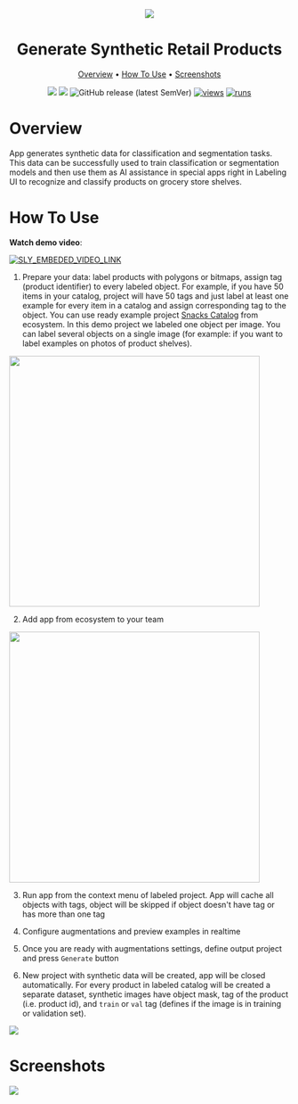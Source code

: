 <div align="center" markdown>
<img src="https://i.imgur.com/nOVbVMv.png"/>

# Generate Synthetic Retail Products

<p align="center">
  <a href="#Overview">Overview</a> •
  <a href="#How-To-Use">How To Use</a> •
    <a href="#Screenshots">Screenshots</a>
</p>


[![](https://img.shields.io/badge/supervisely-ecosystem-brightgreen)](https://ecosystem.supervise.ly/apps/synthetic-retail-products)
[![](https://img.shields.io/badge/slack-chat-green.svg?logo=slack)](https://supervise.ly/slack)
![GitHub release (latest SemVer)](https://img.shields.io/github/v/release/supervisely-ecosystem/synthetic-retail-products)
[![views](https://app.supervise.ly/img/badges/views/supervisely-ecosystem/synthetic-retail-products)](https://supervise.ly)
[![runs](https://app.supervise.ly/img/badges/runs/supervisely-ecosystem/synthetic-retail-products)](https://supervise.ly)

</div>

# Overview

App generates synthetic data for classification and segmentation tasks. This data can be successfully used to train classification or segmentation models and then use them as AI assistance in special apps right in Labeling UI to recognize and classify products on grocery store shelves.

# How To Use

**Watch demo video**:


<a data-key="sly-embeded-video-link" href="https://youtu.be/jXoRTBjzBz8" data-video-code="jXoRTBjzBz8">
    <img src="https://i.imgur.com/dlO97AV.png" alt="SLY_EMBEDED_VIDEO_LINK"  style="max-width:100%;">
</a>


1. Prepare your data: label products with polygons or bitmaps, assign tag (product identifier) to every labeled object. For example, if you have 50 items in your catalog, project will have 50 tags and just label at least one example for every item in a catalog and assign corresponding tag to the object.  You can use ready example project [Snacks Catalog](https://ecosystem.supervise.ly/projects/snacks-catalog) from ecosystem. In this demo project we labeled one object per image. You can label several objects on a single image (for example: if you want to label examples on photos of product shelves).

<img  data-key="sly-module-link" data-module-slug="supervisely-ecosystem/snacks-catalog" src="https://i.imgur.com/7YPoLGY.png" width="450"/> 

2. Add app from ecosystem to your team

<img  data-key="sly-module-link" data-module-slug="supervisely-ecosystem/synthetic-retail-products" src="https://i.imgur.com/MLR6Kkm.png" width="450"/>   

3. Run app from the context menu of labeled project. App will cache all objects with tags, object will be skipped if object doesn't have tag or has more than one tag 

4. Configure augmentations and preview examples in realtime
   
5. Once you are ready with augmentations settings, define output project and press `Generate` button
   
6. New project with synthetic data will be created, app will be closed automatically. For every product in  labeled catalog will be created a separate dataset, synthetic images have object mask, tag of the product (i.e. product id), and `train` or `val` tag (defines if the image is in training or validation set).

<img src="https://i.imgur.com/GymxBvj.png"/>

# Screenshots

<img src="https://i.imgur.com/PD2002R.png"/>